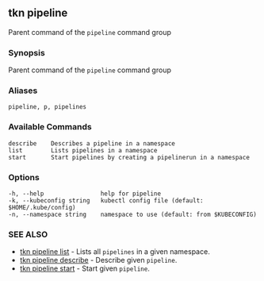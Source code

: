 ## tkn pipeline

Parent command of the `pipeline` command group

### Synopsis

Parent command of the `pipeline` command group

### Aliases

```
pipeline, p, pipelines
```

### Available Commands

```
describe    Describes a pipeline in a namespace
list        Lists pipelines in a namespace
start       Start pipelines by creating a pipelinerun in a namespace
```

### Options

```
-h, --help                help for pipeline
-k, --kubeconfig string   kubectl config file (default: $HOME/.kube/config)
-n, --namespace string    namespace to use (default: from $KUBECONFIG)
```

### SEE ALSO

* [tkn pipeline list](tkn_pipeline_list.md)	 - Lists all `pipelines` in a given namespace.
* [tkn pipeline describe](tkn_pipeline_describe.md)	 - Describe given `pipeline`.
* [tkn pipeline start](tkn_pipeline_start.md)	 - Start given `pipeline`.
